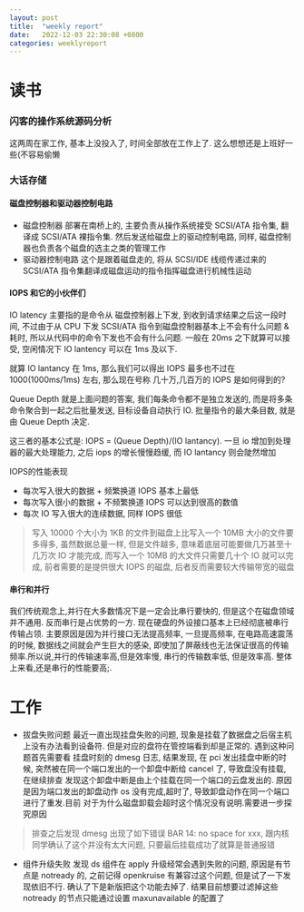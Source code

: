 ```yaml
---
layout: post
title:  "weekly report"
date:   2022-12-03 22:30:08 +0800
categories: weeklyreport
---
```



# 读书

### 闪客的操作系统源码分析

这两周在家工作, 基本上没投入了, 时间全部放在工作上了. 这么想想还是上班好一些(不容易偷懒

### 大话存储

#### 磁盘控制器和驱动器控制电路
- 磁盘控制器
  部署在南桥上的, 主要负责从操作系统接受 SCSI/ATA 指令集,  翻译成 SCSI/ATA 裸指令集. 然后发送给磁盘上的驱动控制电路, 同样, 磁盘控制器也负责各个磁盘的选主之类的管理工作
- 驱动器控制电路
  这个是跟着磁盘走的, 将从 SCSI/IDE 线缆传递过来的 SCSI/ATA 指令集翻译成磁盘运动的指令指挥磁盘进行机械性运动

#### IOPS 和它的小伙伴们

IO latency 主要指的是命令从 磁盘控制器上下发, 到收到请求结果之后这一段时间, 不过由于从 CPU 下发 SCSI/ATA 指令到磁盘控制器基本上不会有什么问题 & 耗时, 所以从代码中的命令下发也不会有什么问题. 一般在 20ms 之下就算可以接受, 空闲情况下 IO lantency 可以在 1ms 及以下.

就算 IO lantancy 在 1ms, 那么我们可以得出 IOPS 最多也不过在 1000(1000ms/1ms) 左右, 那么现在号称 几十万,几百万的 IOPS 是如何得到的?

Queue Depth 就是上面问题的答案, 我们每条命令都不是独立发送的, 而是将多条命令聚合到一起之后批量发送, 目标设备自动执行 IO. 批量指令的最大条目数, 就是由 Queue Depth 决定.

这三者的基本公式是: IOPS = (Queue Depth)/(IO lantancy). 一旦 io 增加到处理器的最大处理能力, 之后 iops 的增长慢慢趋缓, 而 IO lantancy 则会陡然增加

IOPS的性能表现
- 每次写入很大的数据 + 频繁换道 IOPS 基本上最低
- 每次写入很小的数据 + 不频繁换道 IOPS 可以达到很高的数值
- 每次 IO 写入很大的连续数据, 同样 IOPS 很低

> 写入 10000 个大小为 1KB 的文件到磁盘上比写入一个 10MB 大小的文件要多得多, 虽然数据总量一样, 但是文件越多, 意味着底层可能要做几万甚至十几万次 IO 才能完成, 而写入一个 10MB 的大文件只需要几十个 IO 就可以完成, 前者需要的是提供很大 IOPS 的磁盘, 后者反而需要较大传输带宽的磁盘

#### 串行和并行

我们传统观念上,并行在大多数情况下是一定会比串行要快的, 但是这个在磁盘领域并不通用. 反而串行是占优势的一方. 现在硬盘的外设接口基本上已经彻底被串行传输占领. 主要原因是因为并行接口无法提高频率, 一旦提高频率, 在电路高速震荡的时候, 数据线之间就会产生巨大的感染, 即使加了屏蔽线也无法保证很高的传输频率.所以说,并行的传输速率高,但是效率慢, 串行的传输数率低, 但是效率高. 整体上来看,还是串行的性能要高;.



# 工作

- 拔盘失败问题
  最近一直出现挂盘失败的问题, 现象是挂载了数据盘之后宿主机上没有办法看到设备符. 但是对应的盘符在管控端看到却是正常的. 遇到这种问题首先需要看
  挂盘时刻的 dmesg 日志, 结果发现, 在 pci 发出挂盘中断的时候, 突然被在同一个端口发出的一个卸盘中断给 cancel 了, 导致盘没有挂载, 在继续排查
  发现这个卸盘中断是由上个挂载在同一个端口的云盘发出的. 原因是因为端口发出的卸盘动作 os 没有完成,超时了, 导致卸盘动作在同一个端口进行了重发.目前
  对于为什么磁盘卸载会超时这个情况没有说明.需要进一步探究原因 

> 排查之后发现 dmesg 出现了如下错误 BAR 14: no space for xxx, 跟内核同学确认了这个并没有太大问题, 只要最后挂载成功了就算是普通报错


- 组件升级失败
  发现 ds 组件在 apply 升级经常会遇到失败的问题, 原因是有节点是 notready 的, 之前记得 openkruise 有兼容过这个问题, 但是试了一下发现依旧不行.
  确认了下是新版把这个功能去掉了. 结果目前想要过滤掉这些 notready 的节点只能通过设置 maxunavailable 的配置了 